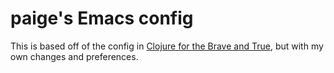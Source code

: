 # paige's Emacs config

This is based off of the config in [Clojure for the Brave and True](https://www.braveclojure.com/clojure-for-the-brave-and-true/), but with my own changes and preferences.